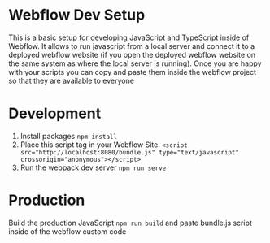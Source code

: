 # Webflow Dev Setup

This is a basic setup for developing JavaScript and TypeScript inside of Webflow. It allows to run javascript from a local server and connect it to a deployed webflow website (if you open the deployed webflow website on the same system as where the local server is running). Once you are happy with your scripts you can copy and paste them inside the webflow project so that they are available to everyone

# Development

1. Install packages ```npm install```
2. Place this script tag in your Webflow Site. ```<script src="http://localhost:8080/bundle.js" type="text/javascript" crossorigin="anonymous"></script>``` 
3. Run the webpack dev server ```npm run serve```

# Production

Build the production JavaScript ```npm run build``` and paste bundle.js script inside of the webflow custom code
